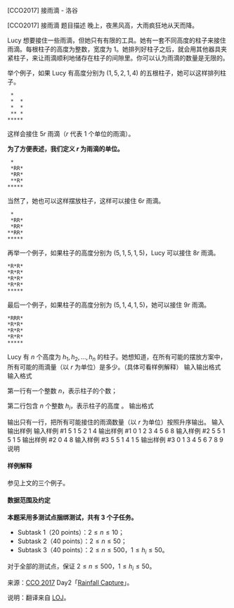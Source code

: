 



[CCO2017] 接雨滴 - 洛谷














[CCO2017] 接雨滴
题目描述
晚上，夜黑风高，大雨疯狂地从天而降。

Lucy 想要接住一些雨滴，但她只有有限的工具。她有一套不同高度的柱子来接住雨滴。每根柱子的高度为整数，宽度为 $1$。她排列好柱子之后，就会用其他器具夹紧柱子，来让雨滴顺利地储存在柱子的间隙里。你可以认为雨滴的数量是无限的。

举个例子，如果 Lucy 有高度分别为 $(1,5,2,1,4)$ 的五根柱子，她可以这样排列柱子。

```
 *   
 *  *
 *  *
 ** *
*****
```

这样会接住 $5r$ 雨滴（$r$ 代表 $1$ 个单位的雨滴）。

**为了方便表述，我们定义 $r$ 为雨滴的单位。**

```
 *   
 *RR*
 *RR*
 **R*
*****
```

当然了，她也可以这样摆放柱子，这样可以接住 $6r$ 雨滴。

```
 *   
 *RR*
 *RR*
**RR*
*****
```

再举一个例子，如果柱子的高度分别为 $(5,1,5,1,5)$，Lucy 可以接住 $8r$ 雨滴。

```
*R*R*
*R*R*
*R*R*
*R*R*
*****
```

最后一个例子，如果柱子的高度分别为 $(5,1,4,1,5)$，她可以接住 $9r$ 雨滴。

```
*RRR*
*R*R*
*R*R*
*R*R*
*****
```

Lucy 有 $n$ 个高度为 $h_1,h_2,...,h_n$ 的柱子。她想知道，在所有可能的摆放方案中，所有可能的雨滴量（以 $r$ 为单位）是多少。（具体可看样例解释）
输入输出格式
输入格式

第一行有一个整数 $n$，表示柱子的个数；

第二行包含 $n$ 个整数 $h_i$，表示柱子的高度 。
输出格式

输出只有一行，把所有可能接住的雨滴数量（以 $r$ 为单位）按照升序输出。
输入输出样例
输入样例 #1
5
1 5 2 1 4
输出样例 #1
0 1 2 3 4 5 6 8 
输入样例 #2
5
5 1 5 1 5
输出样例 #2
0 4 8
输入样例 #3
5
5 1 4 1 5
输出样例 #3
0 1 3 4 5 6 7 8 9
说明
#### 样例解释

参见上文的三个例子。

#### 数据范围及约定

**本题采用多测试点捆绑测试，共有 $3$ 个子任务。**

- Subtask 1（20 points）：$2 \le n \le 10$；
- Subtask 2（40 points）：$2 \le n \le 50$；
- Subtask 3（40 points）：$2 \le n \le 500$，$1 \le h_i \le 50$。

对于全部的测试点，保证 $2 \le n \le 500$，$1 \le h_i \le 50$。

来源：[CCO 2017](https://cemc.math.uwaterloo.ca/contests/computing/2017/) Day2「[Rainfall Capture](https://cemc.math.uwaterloo.ca/contests/computing/2017/stage%202/day2.pdf)」。

说明：翻译来自 [LOJ](https://loj.ac/problem/2753)。







